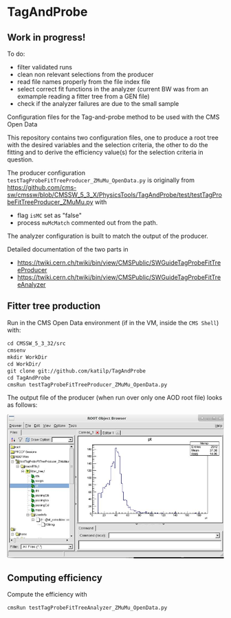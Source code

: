 # TagAndProbe

## Work in progress!

To do:
- filter validated runs
- clean non relevant selections from the producer 
- read file names properly from the file index file
- select correct fit functions in the analyzer (current BW was from an exmample reading a fitter tree from a GEN file)
- check if the analyzer failures are due to the small sample


Configuration files for the Tag-and-probe method to be used with the CMS Open Data

This repository contains two configuration files, one to produce a root tree with the desired variables and the selection criteria, the other to do the fitting and to derive the efficiency value(s) for the selection criteria in question.

The producer configuration `testTagProbeFitTreeProducer_ZMuMu_OpenData.py` is originally from https://github.com/cms-sw/cmssw/blob/CMSSW_5_3_X/PhysicsTools/TagAndProbe/test/testTagProbeFitTreeProducer_ZMuMu.py with 
 - flag `isMC` set as "false" 
 - process `muMcMatch` commented out from the path.

The analyzer configuration is built to match the output of the producer. 

Detailed documentation of the two parts in
- https://twiki.cern.ch/twiki/bin/view/CMSPublic/SWGuideTagProbeFitTreeProducer
- https://twiki.cern.ch/twiki/bin/view/CMSPublic/SWGuideTagProbeFitTreeAnalyzer

## Fitter tree production

Run in the CMS Open Data environment (if in the VM, inside the `CMS Shell`) with:

```
cd CMSSW_5_3_32/src
cmsenv       
mkdir WorkDir
cd WorkDir/
git clone git://github.com/katilp/TagAndProbe
cd TagAndProbe
cmsRun testTagProbeFitTreeProducer_ZMuMu_OpenData.py
```

The output file of the producer (when run over only one AOD root file) looks as follows:

![](fittercontent.JPG)

## Computing efficiency

Compute the efficiency with 

```
cmsRun testTagProbeFitTreeAnalyzer_ZMuMu_OpenData.py
```
